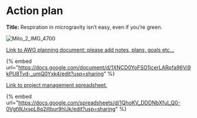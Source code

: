 # Action plan

**Title:** Respiration in microgravity isn’t easy, even if you’re green.

![Mito_2_IMG_4700](https://github.com/dr-richard-barker/Hypoxia_in_spaceflight/assets/8679982/bf4f86ec-8af9-451b-a88f-09ba1723d8ae)


[Link to AWG planning document: please add notes, plans, goals etc... ](https://docs.google.com/document/d/1XNCD0YoFSO1icerLARpfa96Vi9kPU8Tvd-\_umQ0Yxk4/edit?usp=sharing)

{% embed url="https://docs.google.com/document/d/1XNCD0YoFSO1icerLARpfa96Vi9kPU8Tvd-_umQ0Yxk4/edit?usp=sharing" %}



[Link to project management spreadsheet.](https://docs.google.com/spreadsheets/d/1QhoKV\_DDDNbXfuI\_Q0-0VgtWJxspL8q2iIlbur9hlJk/edit?usp=sharing)

{% embed url="https://docs.google.com/spreadsheets/d/1QhoKV_DDDNbXfuI_Q0-0VgtWJxspL8q2iIlbur9hlJk/edit?usp=sharing" %}
